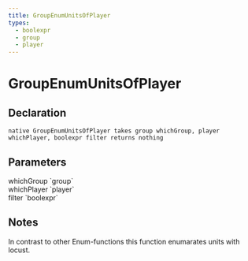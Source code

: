 ```yaml
---
title: GroupEnumUnitsOfPlayer
types:
  - boolexpr
  - group
  - player
---
```


# GroupEnumUnitsOfPlayer

## Declaration

```
native GroupEnumUnitsOfPlayer takes group whichGroup, player whichPlayer, boolexpr filter returns nothing
```

## Parameters
<dl>
  <dt>whichGroup `group`</dt>
  <dd></dd>

  <dt>whichPlayer `player`</dt>
  <dd></dd>

  <dt>filter `boolexpr`</dt>
  <dd></dd>
</dl>

## Notes 
In contrast to other Enum-functions this function enumarates units with locust.